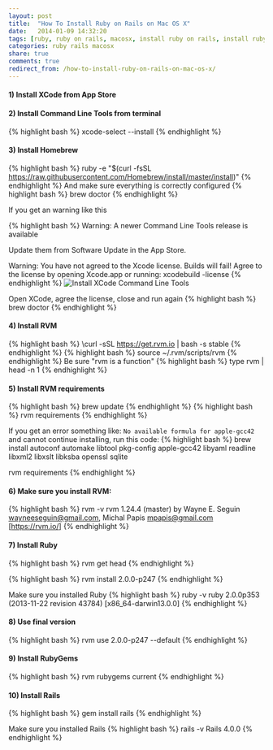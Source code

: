 ```yaml
---
layout: post
title:  "How To Install Ruby on Rails on Mac OS X"
date:   2014-01-09 14:32:20
tags: [ruby, ruby on rails, macosx, install ruby on rails, install ruby, rvm]
categories: ruby rails macosx
share: true
comments: true
redirect_from: /how-to-install-ruby-on-rails-on-mac-os-x/
---
```



#### 1) Install XCode from App Store 

#### 2) Install Command Line Tools from terminal
{% highlight bash %}
xcode-select --install
{% endhighlight %}

#### 3) Install Homebrew
{% highlight bash %}
ruby -e "$(curl -fsSL https://raw.githubusercontent.com/Homebrew/install/master/install)"
{% endhighlight %}
And make sure everything is correctly configured
{% highlight bash %}
brew doctor
{% endhighlight %}

If you get an warning like this

{% highlight bash %}
Warning: A newer Command Line Tools release is available

Update them from Software Update in the App Store.

Warning: You have not agreed to the Xcode license.
Builds will fail! Agree to the license by opening Xcode.app or running:
xcodebuild -license
{% endhighlight %}
![Install XCode Command Line Tools](/images/install-xcode-command-line-tools.png)

Open XCode, agree the license, close and run again
{% highlight bash %}
brew doctor
{% endhighlight %}


#### 4) Install RVM
{% highlight bash %}
\curl -sSL https://get.rvm.io | bash -s stable
{% endhighlight %}
{% highlight bash %}
source ~/.rvm/scripts/rvm
{% endhighlight %}
Be sure "rvm is a function"
{% highlight bash %}
type rvm | head -n 1
{% endhighlight %}

#### 5) Install RVM requirements
{% highlight bash %}
brew update
{% endhighlight %}
{% highlight bash %}
rvm requirements
{% endhighlight %}

If you get an error something like:
`No available formula for apple-gcc42`
 and cannot continue installing, run this code:
{% highlight bash %}
brew install autoconf automake libtool pkg-config apple-gcc42 libyaml readline libxml2 libxslt libksba openssl sqlite


rvm requirements
{% endhighlight %}


#### 6) Make sure you install RVM:
{% highlight bash %}
rvm -v
rvm 1.24.4 (master) by Wayne E. Seguin <wayneeseguin@gmail.com>, Michal Papis <mpapis@gmail.com> [https://rvm.io/]
{% endhighlight %}

#### 7) Install Ruby

{% highlight bash %}
rvm get head
{% endhighlight %}

{% highlight bash %}
rvm install 2.0.0-p247
{% endhighlight %}

Make sure you installed Ruby
{% highlight bash %}
ruby -v
ruby 2.0.0p353 (2013-11-22 revision 43784) [x86_64-darwin13.0.0]
{% endhighlight %}

#### 8) Use final version

{% highlight bash %}
rvm use 2.0.0-p247 --default
{% endhighlight %}

#### 9) Install RubyGems

{% highlight bash %}
rvm rubygems current
{% endhighlight %}

#### 10) Install Rails

{% highlight bash %}
gem install rails
{% endhighlight %}

Make sure you installed Rails
{% highlight bash %}
rails -v
Rails 4.0.0
{% endhighlight %}